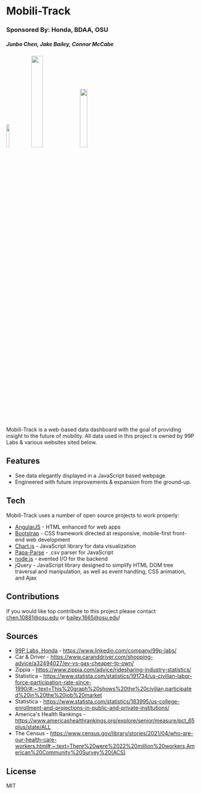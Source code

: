 # Mobili-Track
### Sponsored By: Honda, BDAA, OSU
##### Junbo Chen, Jake Bailey, Connor McCabe


[<img src="https://user-images.githubusercontent.com/21280827/218285276-d5d6f534-7cb2-427e-a565-b3f7dc76fb56.png" width="12.5%" height="12.5%">](https://engineering.osu.edu/) [<img src="https://bdaaosu.org/img/Logo.png" width="25%" height="25%">](https://bdaaosu.org/) [<img src="https://www.carlogos.org/car-logos/honda-logo-1700x1150.png" width="20%" height="20%">](https://automobiles.honda.com/)


Mobili-Track is a web-based data dashboard with the goal of providing insight to the future of mobility. All data used in this project is owned by 99P Labs & various websites sited below.

## Features

- See data elegantly displayed in a JavaScript based webpage.
- Engineered with future improvements & expansion from the ground-up.

## Tech

Mobili-Track uses a number of open source projects to work properly:

- [AngularJS](https://angularjs.org/) - HTML enhanced for web apps
- [Bootstrap](https://getbootstrap.com/) - CSS framework directed at responsive, mobile-first front-end web development
- [Chart.js](https://www.chartjs.org/docs/latest/samples/information.html) - JavaScript library for data visualization
- [Papa-Parse](https://www.papaparse.com/) - .csv parser for JavaScript
- [node.js](https://nodejs.org/en/about/) - evented I/O for the backend
- jQuery - JavaScript library designed to simplify HTML DOM tree traversal and manipulation, as well as event handling, CSS animation, and Ajax

## Contributions

If you would like top contribute to this project please contact chen.10881@osu.edu or bailey.1665@osu.edu!

## Sources

- [99P Labs, Honda](https://automobiles.honda.com/) - https://www.linkedin.com/company/99p-labs/
- Car & Driver - https://www.caranddriver.com/shopping-advice/a32494027/ev-vs-gas-cheaper-to-own/
- Zippia - https://www.zippia.com/advice/ridesharing-industry-statistics/
- Statistica - https://www.statista.com/statistics/191734/us-civilian-labor-force-participation-rate-since-1990/#:~:text=This%20graph%20shows%20the%20civilian,participated%20in%20the%20job%20market
- Statistica - https://www.statista.com/statistics/183995/us-college-enrollment-and-projections-in-public-and-private-institutions/
- America's Health Rankings - https://www.americashealthrankings.org/explore/senior/measure/pct_65plus/state/ALL
- The Census - https://www.census.gov/library/stories/2021/04/who-are-our-health-care-workers.html#:~:text=There%20were%2022%20million%20workers,American%20Community%20Survey%20(ACS)


## License

MIT
